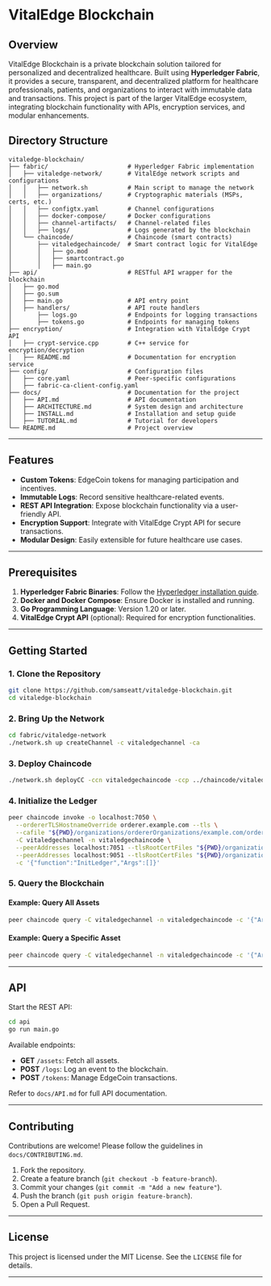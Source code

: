 # VitalEdge Blockchain

## Overview

VitalEdge Blockchain is a private blockchain solution tailored for personalized and decentralized healthcare. Built using **Hyperledger Fabric**, it provides a secure, transparent, and decentralized platform for healthcare professionals, patients, and organizations to interact with immutable data and transactions. This project is part of the larger VitalEdge ecosystem, integrating blockchain functionality with APIs, encryption services, and modular enhancements.

## Directory Structure

```
vitaledge-blockchain/
├── fabric/                      # Hyperledger Fabric implementation
│   ├── vitaledge-network/       # VitalEdge network scripts and configurations
│   │   ├── network.sh           # Main script to manage the network
│   │   ├── organizations/       # Cryptographic materials (MSPs, certs, etc.)
│   │   ├── configtx.yaml        # Channel configurations
│   │   ├── docker-compose/      # Docker configurations
│   │   ├── channel-artifacts/   # Channel-related files
│   │   ├── logs/                # Logs generated by the blockchain
│   └── chaincode/               # Chaincode (smart contracts)
│       ├── vitaledgechaincode/  # Smart contract logic for VitalEdge
│       │   ├── go.mod
│       │   ├── smartcontract.go
│       │   ├── main.go
├── api/                         # RESTful API wrapper for the blockchain
│   ├── go.mod
│   ├── go.sum
│   ├── main.go                  # API entry point
│   ├── handlers/                # API route handlers
│       ├── logs.go              # Endpoints for logging transactions
│       ├── tokens.go            # Endpoints for managing tokens
├── encryption/                  # Integration with VitalEdge Crypt API
│   ├── crypt-service.cpp        # C++ service for encryption/decryption
│   ├── README.md                # Documentation for encryption service
├── config/                      # Configuration files
│   ├── core.yaml                # Peer-specific configurations
│   ├── fabric-ca-client-config.yaml
├── docs/                        # Documentation for the project
│   ├── API.md                   # API documentation
│   ├── ARCHITECTURE.md          # System design and architecture
│   ├── INSTALL.md               # Installation and setup guide
│   ├── TUTORIAL.md              # Tutorial for developers
└── README.md                    # Project overview
```

---

## Features

- **Custom Tokens**: EdgeCoin tokens for managing participation and incentives.
- **Immutable Logs**: Record sensitive healthcare-related events.
- **REST API Integration**: Expose blockchain functionality via a user-friendly API.
- **Encryption Support**: Integrate with VitalEdge Crypt API for secure transactions.
- **Modular Design**: Easily extensible for future healthcare use cases.

---

## Prerequisites

1. **Hyperledger Fabric Binaries**: Follow the [Hyperledger installation guide](https://hyperledger-fabric.readthedocs.io/en/latest/install.html).
2. **Docker and Docker Compose**: Ensure Docker is installed and running.
3. **Go Programming Language**: Version 1.20 or later.
4. **VitalEdge Crypt API** (optional): Required for encryption functionalities.

---

## Getting Started

### 1. Clone the Repository

```bash
git clone https://github.com/samseatt/vitaledge-blockchain.git
cd vitaledge-blockchain
```

### 2. Bring Up the Network

```bash
cd fabric/vitaledge-network
./network.sh up createChannel -c vitaledgechannel -ca
```

### 3. Deploy Chaincode

```bash
./network.sh deployCC -ccn vitaledgechaincode -ccp ../chaincode/vitaledgechaincode -ccl go -c vitaledgechannel
```

### 4. Initialize the Ledger

```bash
peer chaincode invoke -o localhost:7050 \
  --ordererTLSHostnameOverride orderer.example.com --tls \
  --cafile "${PWD}/organizations/ordererOrganizations/example.com/orderers/orderer.example.com/msp/tlscacerts/tlsca.example.com-cert.pem" \
  -C vitaledgechannel -n vitaledgechaincode \
  --peerAddresses localhost:7051 --tlsRootCertFiles "${PWD}/organizations/peerOrganizations/clinicians.xmed.ai/peers/peer0.clinicians.xmed.ai/tls/ca.crt" \
  --peerAddresses localhost:9051 --tlsRootCertFiles "${PWD}/organizations/peerOrganizations/org2.example.com/peers/peer0.org2.example.com/tls/ca.crt" \
  -c '{"function":"InitLedger","Args":[]}'
```

### 5. Query the Blockchain

#### Example: Query All Assets

```bash
peer chaincode query -C vitaledgechannel -n vitaledgechaincode -c '{"Args":["GetAllAssets"]}'
```

#### Example: Query a Specific Asset

```bash
peer chaincode query -C vitaledgechannel -n vitaledgechaincode -c '{"Args":["ReadAsset","asset6"]}'
```

---

## API

Start the REST API:

```bash
cd api
go run main.go
```

Available endpoints:

- **GET** `/assets`: Fetch all assets.
- **POST** `/logs`: Log an event to the blockchain.
- **POST** `/tokens`: Manage EdgeCoin transactions.

Refer to `docs/API.md` for full API documentation.

---

## Contributing

Contributions are welcome! Please follow the guidelines in `docs/CONTRIBUTING.md`.

1. Fork the repository.
2. Create a feature branch (`git checkout -b feature-branch`).
3. Commit your changes (`git commit -m "Add a new feature"`).
4. Push the branch (`git push origin feature-branch`).
5. Open a Pull Request.

---

## License

This project is licensed under the MIT License. See the `LICENSE` file for details.

---